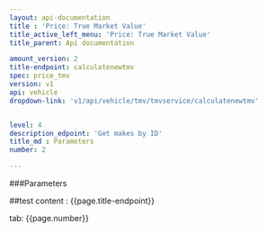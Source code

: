 ```yaml
---
layout: api-documentation
title : 'Price: True Market Value'
title_active_left_menu: 'Price: True Market Value'
title_parent: Api documentation

amount_version: 2
title-endpoint: calculatenewtmv
spec: price_tmv
version: v1
api: vehicle
dropdown-link: 'v1/api/vehicle/tmv/tmvservice/calculatenewtmv'


level: 4
description_edpoint: 'Get makes by ID'
title_md : Parameters
number: 2

---
```


###Parameters

##test content : {{page.title-endpoint}} 

tab: {{page.number}}